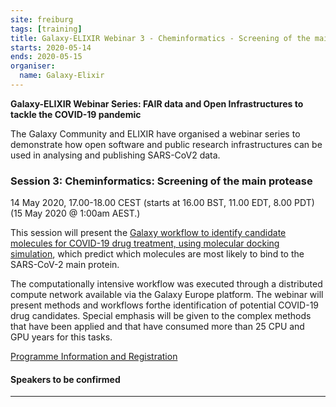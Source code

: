 ```yaml
---
site: freiburg
tags: [training]
title: Galaxy-ELIXIR Webinar 3 - Cheminformatics - Screening of the main protease
starts: 2020-05-14
ends: 2020-05-15
organiser:
  name: Galaxy-Elixir
---
```

**Galaxy-ELIXIR Webinar Series: FAIR data and Open Infrastructures to tackle the COVID-19 pandemic**

The Galaxy Community and ELIXIR have organised a webinar series to demonstrate how open software and public research infrastructures can be used in analysing and publishing SARS-CoV2 data.

### Session 3: Cheminformatics: Screening of the main protease
14 May 2020, 17.00-18.00 CEST (starts at 16.00 BST, 11.00 EDT, 8.00 PDT) (15 May 2020 @ 1:00am AEST.)

This session will present the [Galaxy workflow to identify candidate molecules for COVID-19 drug treatment, using molecular docking simulation](https://covid19.galaxyproject.org/cheminformatics/), which predict which molecules are most likely to bind to the SARS-CoV-2 main protein.

The computationally intensive workflow was executed through a distributed compute network available via the Galaxy Europe platform. The webinar will present methods and workflows forthe identification of potential COVID-19 drug candidates. Special emphasis will be given to the complex methods that have been applied and that have consumed more than 25 CPU and GPU years for this tasks.

<a href="https://elixir-europe.org/events/webinar-galaxy-elixir-covid19" target="_blank">Programme Information and Registration</a>

#### Speakers to be confirmed

---
